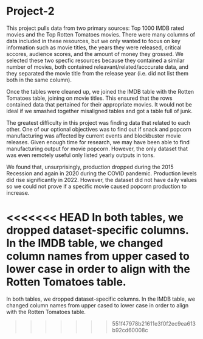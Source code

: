 # Project-2

This project pulls data from two primary sources: Top 1000 IMDB rated movies and the Top Rotten Tomatoes movies. There were many columns of data included in these resources, but we only wanted to focus on key information such as movie titles, the years they were released, critical sccores, audience scores, and the amount of money they grossed. We selected these two specfic resources because they contained a similar number of movies, both contained releavant/related/acccurate data, and they separated the movie title from the release year (i.e. did not list them both in the same column).

Once the tables were cleaned up, we joined the IMDB table with the Rotten Tomatoes table, joining on movie titles. This ensured that the rows contained data that pertained for their appropriate movies. It would not be ideal if we smashed together misaligned tables and got a table full of junk.

The greatest difficulty in this project was finding data that related to each other. One of our optional objectives was to find out if snack and popcorn manufacturing was affected by current events and blockbuster movie releases. Given enough time for research, we may have been able to find manufacturing output for movie popcorn. However, the only dataset that was even remotely useful only listed yearly outputs in tons.

We found that, unsurprisingly, production dropped during the 2015 Recession and again in 2020 during the COVID pandemic. Production levels did rise significantly in 2022. However, the dataset did not have daily values so we could not prove if a specific movie caused popcorn production to increase.

<<<<<<< HEAD
In both tables, we dropped dataset-specific columns. In the IMDB table, we changed column names from upper cased to lower case in order to align with the Rotten Tomatoes table.
=======
In both tables, we dropped dataset-specific columns. In the IMDB table, we changed column names from upper cased to lower case in order to align with the Rotten Tomatoes table. 
>>>>>>> 551f47978b21611e3f0f2ec9ea613b92cd60008c
